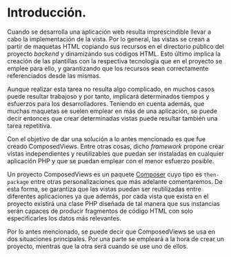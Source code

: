 
# Introducción.

Cuando se desarrolla una aplicación web resulta imprescindible llevar a cabo la implementación de la vista. Por lo general, las vistas se crean a partir de maquetas HTML copiando sus recursos en el directorio público del proyecto *backend* y dinamizando sus códigos HTML. Esto último implica la creación de las plantillas con la respectiva tecnología que en el proyecto se emplee para ello, y garantizando que los recursos sean correctamente referenciados desde las mismas.

Aunque realizar esta tarea no resulta algo complicado, en muchos casos puede resultar trabajoso y por tanto, implicará determinados tiempos y esfuerzos para los desarrolladores. Teniendo en cuenta además, que muchas maquetas se suelen emplear en más de una aplicación, se puede decir entonces que crear determinadas vistas puede resultar también una tarea repetitiva.

Con el objetivo de dar una solución a lo antes mencionado es que fue creado ComposedViews. Entre otras cosas, dicho *framework* propone crear vistas independientes y reutilizables que puedan ser instaladas en cualquier aplicación PHP y que se puedan emplear con el menor esfuerzo posible.

Un proyecto ComposedViews es un paquete [Composer](https://getcomposer.org) cuyo tipo es `then-package` entre otras personalizaciones que más adelante comentaremos. De esta forma, se garantiza que las vistas puedan ser reutilizadas entre diferentes aplicaciones ya que además, por cada vista que exista en el proyecto existirá una clase PHP diseñada de tal manera que sus instancias serán capaces de producir fragmentos de código HTML con solo especificarles los datos más relevantes.

Por lo antes mencionado, se puede decir que ComposedViews se usa en dos situaciones principales. Por una parte se empleará a la hora de crear un proyecto, mientras que la otra será cuando se use uno de ellos.

